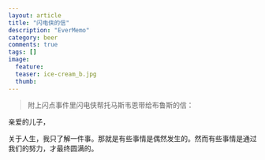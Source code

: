 ```yaml
---
layout: article
title: "闪电侠的信"
description: "EverMemo"
category: beer
comments: true
tags: []
image:
  feature:
  teaser: ice-cream_b.jpg
  thumb:
---
```



> 附上闪点事件里闪电侠帮托马斯韦恩带给布鲁斯的信：
>
亲爱的儿子，
>
关于人生，我只了解一件事。那就是有些事情是偶然发生的。然而有些事情是通过我们的努力，才最终圆满的。
